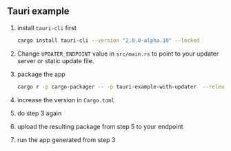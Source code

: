 ## Tauri example

1. install `tauri-cli` first

   ```sh
   cargo install tauri-cli --version "2.0.0-alpha.10" --locked
   ```

2. Change `UPDATER_ENDPOINT` value in `src/main.rs` to point to your updater server or static update file.
3. package the app

   ```sh
   cargo r -p cargo-packager -- -p tauri-example-with-updater  --release --private-key dummy.key --password ""
   ```

4. increase the version in `Cargo.toml`
5. do step 3 again
6. upload the resulting package from step 5 to your endpoint
7. run the app generated from step 3
